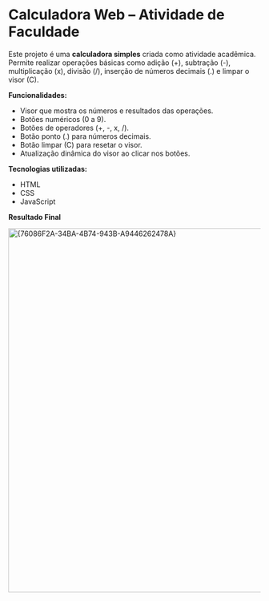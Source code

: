 # Calculadora Web – Atividade de Faculdade

Este projeto é uma **calculadora simples** criada como atividade acadêmica.  
Permite realizar operações básicas como adição (+), subtração (-), multiplicação (x), divisão (/), inserção de números decimais (.) e limpar o visor (C).

**Funcionalidades:**  
- Visor que mostra os números e resultados das operações.  
- Botões numéricos (0 a 9).  
- Botões de operadores (+, -, x, /).  
- Botão ponto (.) para números decimais.  
- Botão limpar (C) para resetar o visor.  
- Atualização dinâmica do visor ao clicar nos botões.  

**Tecnologias utilizadas:**  
- HTML  
- CSS  
- JavaScript


**Resultado Final**


<img width="724" height="726" alt="{76086F2A-34BA-4B74-943B-A9446262478A}" src="https://github.com/user-attachments/assets/089c356f-f1f6-43a4-921e-f556c98b528d" />
